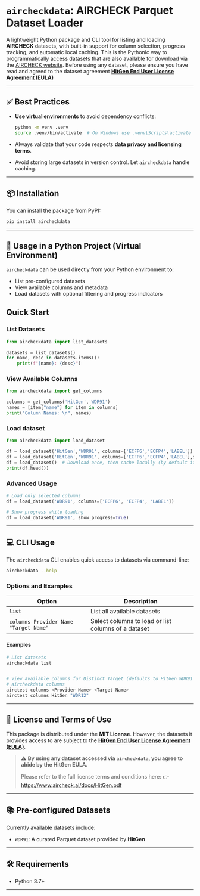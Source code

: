# `aircheckdata`: AIRCHECK Parquet Dataset Loader

A lightweight Python package and CLI tool for listing and loading **AIRCHECK** datasets, with built-in support for column selection, progress tracking, and automatic local caching. This is the Pythonic way to programmatically access datasets that are also available for download via the [AIRCHECK website](https://www.aircheck.ai/datasets). Before using any dataset, please ensure you have read and agreed to the dataset agreement **[HitGen End User License Agreement (EULA)](https://www.aircheck.ai/docs/HitGen.pdf)**

---

## ✅ Best Practices

- **Use virtual environments** to avoid dependency conflicts:

  ```bash
  python -m venv .venv
  source .venv/bin/activate  # On Windows use .venv\Scripts\activate
  ```

- Always validate that your code respects **data privacy and licensing terms**.
- Avoid storing large datasets in version control. Let `aircheckdata` handle caching.

---

## 📦 Installation

You can install the package from PyPI:

```bash
pip install aircheckdata
```

---

## 🔧 Usage in a Python Project (Virtual Environment)

`aircheckdata` can be used directly from your Python environment to:

- List pre-configured datasets
- View available columns and metadata
- Load datasets with optional filtering and progress indicators

## Quick Start

### List Datasets

```python
from aircheckdata import list_datasets

datasets = list_datasets()
for name, desc in datasets.items():
    print(f"{name}: {desc}")
```

### View Available Columns

```python
from aircheckdata import get_columns

columns = get_columns('HitGen','WDR91')
names = [item["name"] for item in columns]
print("Column Names: \n", names)

```

### Load dataset

```python
from aircheckdata import load_dataset

df = load_dataset('HitGen','WDR91', columns=['ECFP6','ECFP4','LABEL'])  # Download specified data columns with progressbar or
df = load_dataset('HitGen','WDR91', columns=['ECFP6','ECFP4','LABEL'],show_progress=False) # Download specified data columns with without progressbar, this is more memory efficient and faster
df = load_dataset()  # Download once, then cache locally (by default it loads HitGen WDR91 Target)
print(df.head())
```

### Advanced Usage

```python
# Load only selected columns
df = load_dataset('WDR91', columns=['ECFP6', 'ECFP4', 'LABEL'])

# Show progress while loading
df = load_dataset('WDR91', show_progress=True)


```

---

## 💻 CLI Usage

The `aircheckdata` CLI enables quick access to datasets via command-line:

```bash
aircheckdata --help
```

### Options and Examples

| Option                                | Description                                         |
| ------------------------------------- | --------------------------------------------------- |
| `list`                                | List all available datasets                         |
| `columns Provider Name "Target Name"` | Select columns to load or list columns of a dataset |

#### Examples

```bash
# List datasets
aircheckdata list


# View available columns for Distinct Target (defaults to HitGen WDR91 if no provider and Target name is given)
# aircheckdata columns
airctest columns <Provider Name> <Target Name>
airctest columns HitGen "WDR12"
```

---

## 📜 License and Terms of Use

This package is distributed under the **MIT License**. However, the datasets it provides access to are subject to the **[HitGen End User License Agreement (EULA)](https://www.aircheck.ai/docs/HitGen.pdf)**.

> ⚠️ **By using any dataset accessed via `aircheckdata`, you agree to abide by the HitGen EULA.**
>
> Please refer to the full license terms and conditions here:
> 👉 https://www.aircheck.ai/docs/HitGen.pdf

---

## 📚 Pre-configured Datasets

Currently available datasets include:

- `WDR91`: A curated Parquet dataset provided by **HitGen**

---

## 🛠 Requirements

- Python 3.7+

---
